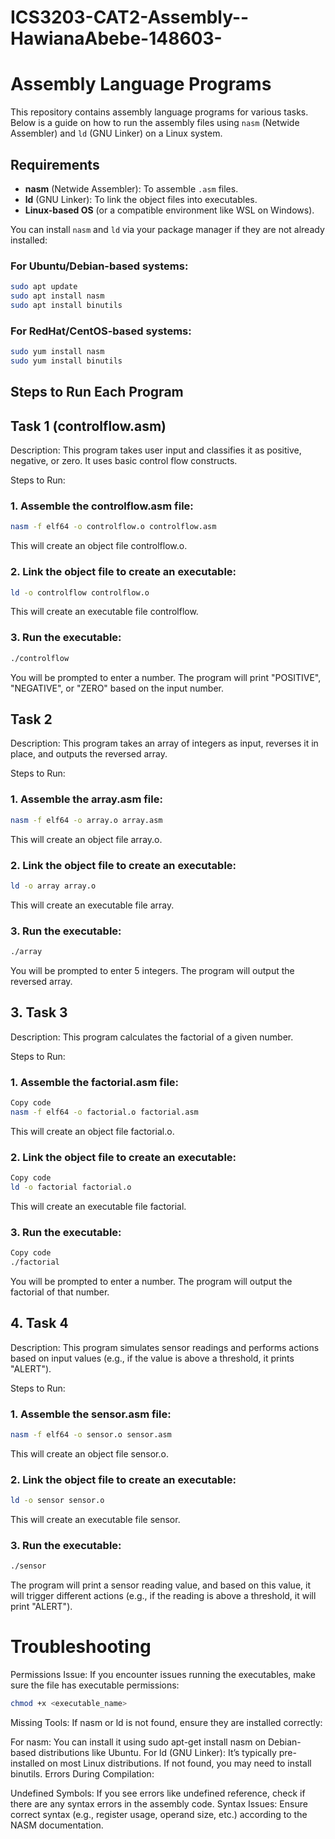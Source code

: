 # ICS3203-CAT2-Assembly--HawianaAbebe-148603-

# Assembly Language Programs

This repository contains assembly language programs for various tasks. Below is a guide on how to run the assembly files using `nasm` (Netwide Assembler) and `ld` (GNU Linker) on a Linux system.

## Requirements

- **nasm** (Netwide Assembler): To assemble `.asm` files.
- **ld** (GNU Linker): To link the object files into executables.
- **Linux-based OS** (or a compatible environment like WSL on Windows).

You can install `nasm` and `ld` via your package manager if they are not already installed:

### For Ubuntu/Debian-based systems:
```bash
sudo apt update
sudo apt install nasm
sudo apt install binutils
```

### For RedHat/CentOS-based systems:
```bash
sudo yum install nasm
sudo yum install binutils
```


## Steps to Run Each Program

## Task 1 (controlflow.asm)

Description:
This program takes user input and classifies it as positive, negative, or zero. It uses basic control flow constructs.

Steps to Run:
### 1. Assemble the controlflow.asm file:

```bash
nasm -f elf64 -o controlflow.o controlflow.asm
```
This will create an object file controlflow.o.

### 2. Link the object file to create an executable:

```bash
ld -o controlflow controlflow.o
```
This will create an executable file controlflow.

### 3. Run the executable:

```bash
./controlflow
```
You will be prompted to enter a number. The program will print "POSITIVE", "NEGATIVE", or "ZERO" based on the input number.

## Task 2
Description:
This program takes an array of integers as input, reverses it in place, and outputs the reversed array.

Steps to Run:

### 1. Assemble the array.asm file:

```bash
nasm -f elf64 -o array.o array.asm
```
This will create an object file array.o.

### 2. Link the object file to create an executable:

```bash
ld -o array array.o
```
This will create an executable file array.

### 3. Run the executable:

```bash
./array
```
You will be prompted to enter 5 integers. The program will output the reversed array.

## 3. Task 3

Description:
This program calculates the factorial of a given number.

Steps to Run:
### 1. Assemble the factorial.asm file:

```bash
Copy code
nasm -f elf64 -o factorial.o factorial.asm
```
This will create an object file factorial.o.

### 2. Link the object file to create an executable:

```bash
Copy code
ld -o factorial factorial.o
```
This will create an executable file factorial.

### 3. Run the executable:

```bash
Copy code
./factorial
```
You will be prompted to enter a number. The program will output the factorial of that number.

## 4. Task 4

Description:
This program simulates sensor readings and performs actions based on input values (e.g., if the value is above a threshold, it prints "ALERT").

Steps to Run:
### 1. Assemble the sensor.asm file:

```bash
nasm -f elf64 -o sensor.o sensor.asm
```
This will create an object file sensor.o.

### 2. Link the object file to create an executable:

```bash
ld -o sensor sensor.o
```
This will create an executable file sensor.

### 3. Run the executable:

```bash
./sensor
```
The program will print a sensor reading value, and based on this value, it will trigger different actions (e.g., if the reading is above a threshold, it will print "ALERT").

# Troubleshooting
Permissions Issue: If you encounter issues running the executables, make sure the file has executable permissions:

```bash
chmod +x <executable_name>
```
Missing Tools: If nasm or ld is not found, ensure they are installed correctly:

For nasm: You can install it using sudo apt-get install nasm on Debian-based distributions like Ubuntu.
For ld (GNU Linker): It’s typically pre-installed on most Linux distributions. If not found, you may need to install binutils.
Errors During Compilation:

Undefined Symbols: If you see errors like undefined reference, check if there are any syntax errors in the assembly code.
Syntax Issues: Ensure correct syntax (e.g., register usage, operand size, etc.) according to the NASM documentation.
